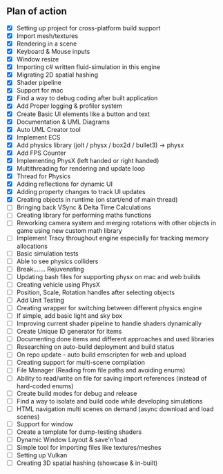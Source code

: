 ## Plan of action
- [x] Setting up project for cross-platform build support
- [x] Import mesh/textures
- [x] Rendering in a scene
- [x] Keyboard & Mouse inputs
- [x] Window resize
- [x] Importing c# written fluid-simulation in this engine
- [x] Migrating 2D spatial hashing
- [x] Shader pipeline
- [x] Support for mac
- [x] Find a way to debug coding after built application
- [x] Add Proper logging & profiler system
- [x] Create Basic UI elements like a button and text
- [x] Documentation & UML Diagrams
- [x] Auto UML Creator tool
- [x] Implement ECS
- [x] Add physics library (jolt / physx / box2d / bullet3) -> physx
- [x] Add FPS Counter
- [x] Implementing PhysX (left handed or right handed)
- [x] Multithreading for rendering and update loop
- [x] Thread for Physics
- [x] Adding reflections for dynamic UI
- [x] Adding property changes to track UI updates
- [x] Creating objects in runtime (on start/end of main thread)
- [ ] Bringing back VSync & Delta Time Calculations
- [ ] Creating library for performing maths functions
- [ ] Reworking camera system and merging rotations with other objects in game using new custom math library
- [ ] Implement Tracy throughout engine especially for tracking memory allocations
- [ ] Basic simulation tests
- [ ] Able to see physics colliders
- [ ] Break....... Rejuvenating
- [ ] Updating bash files for supporting physx on mac and web builds
- [ ] Creating vehicle using PhysX
- [ ] Position, Scale, Rotation handles after selecting objects
- [ ] Add Unit Testing
- [ ] Creating wrapper for switching between different physics engine
- [ ] If simple, add basic light and sky box
- [ ] Improving current shader pipeline to handle shaders dynamically
- [ ] Create Unique ID generator for items
- [ ] Documenting done items and different approaches and used libraries
- [ ] Researching on auto-build deployment and build status
- [ ] On repo update - auto build emscripten for web and upload
- [ ] Creating support for multi-scene compilation
- [ ] File Manager (Reading from file paths and avoiding enums)
- [ ] Ability to read/write on file for saving import references (instead of hard-coded enums)
- [ ] Create build modes for debug and release
- [ ] Find a way to isolate and build code while developing simulations
- [ ] HTML navigation multi scenes on demand (async download and load scenes)
- [ ] Support for window
- [ ] Create a template for dump-testing shaders
- [ ] Dynamic Window Layout & save'n'load
- [ ] Simple tool for importing files like textures/meshes
- [ ] Setting up Vulkan
- [ ] Creating 3D spatial hashing (showcase & in-built)